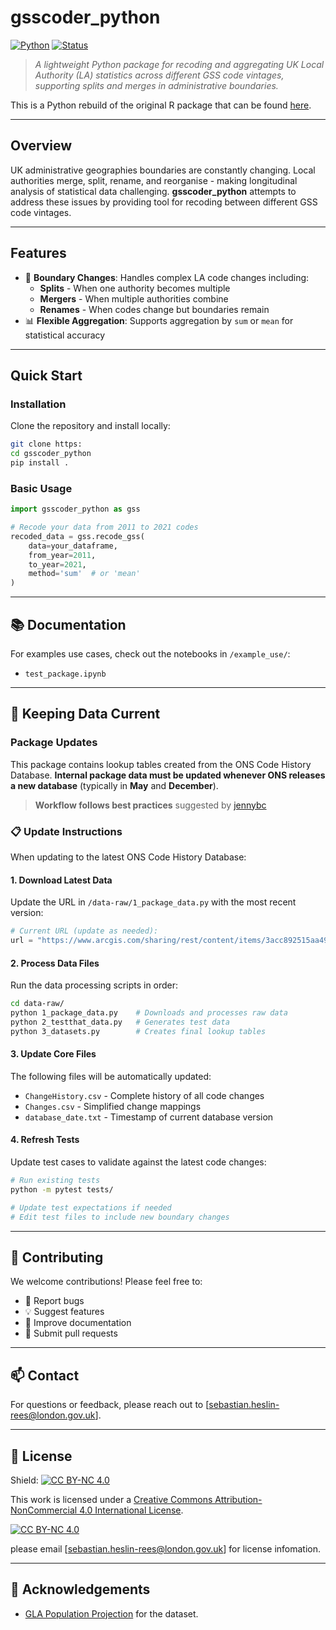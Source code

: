 # gsscoder_python

[![Python](https://img.shields.io/badge/python-3.8+-blue.svg)](https://www.python.org/downloads/)
[![Status](https://img.shields.io/badge/status-active-brightgreen.svg)]()

> *A lightweight Python package for recoding and aggregating UK Local Authority (LA) statistics across different GSS code vintages, supporting splits and merges in administrative boundaries.*

This is a Python rebuild of the original R package that can be found [here](https://github.com/Greater-London-Authority/gsscoder/tree/main).

---

##  Overview

UK administrative geographies boundaries are constantly changing. Local authorities merge, split, rename, and reorganise - making longitudinal analysis of statistical data challenging. **gsscoder_python** attempts to address these issues by providing tool for recoding between different GSS code vintages.

---

##  Features

- 🔀 **Boundary Changes**: Handles complex LA code changes including:
  - **Splits** - When one authority becomes multiple
  - **Mergers** - When multiple authorities combine
  - **Renames** - When codes change but boundaries remain
- 📊 **Flexible Aggregation**: Supports aggregation by `sum` or `mean` for statistical accuracy


---

##  Quick Start

### Installation

Clone the repository and install locally:

```bash
git clone https:
cd gsscoder_python
pip install .
```

### Basic Usage

```python
import gsscoder_python as gss

# Recode your data from 2011 to 2021 codes
recoded_data = gss.recode_gss(
    data=your_dataframe,
    from_year=2011,
    to_year=2021,
    method='sum'  # or 'mean'
)
```

---

## 📚 Documentation

For examples use cases, check out the notebooks in `/example_use/`:
- `test_package.ipynb` 

---

## 🔄 Keeping Data Current

### Package Updates

This package contains lookup tables created from the ONS Code History Database. **Internal package data must be updated whenever ONS releases a new database** (typically in **May** and **December**).

>  **Workflow follows best practices** suggested by [jennybc](https://github.com/r-lib/usethis/issues/1091)

### 📋 Update Instructions

When updating to the latest ONS Code History Database:

#### 1. **Download Latest Data**
Update the URL in `/data-raw/1_package_data.py` with the most recent version:

```python
# Current URL (update as needed):
url = "https://www.arcgis.com/sharing/rest/content/items/3acc892515aa49a8885c2deb734ebd3d/data"
```

#### 2. **Process Data Files**

Run the data processing scripts in order:

```bash
cd data-raw/
python 1_package_data.py    # Downloads and processes raw data
python 2_testthat_data.py   # Generates test data
python 3_datasets.py        # Creates final lookup tables
```

#### 3. **Update Core Files**

The following files will be automatically updated:
- `ChangeHistory.csv` - Complete history of all code changes
- `Changes.csv` - Simplified change mappings  
- `database_date.txt` - Timestamp of current database version

#### 4. **Refresh Tests**

Update test cases to validate against the latest code changes:

```bash
# Run existing tests
python -m pytest tests/

# Update test expectations if needed
# Edit test files to include new boundary changes
```

---

## 🤝 Contributing

We welcome contributions! Please feel free to:
- 🐛 Report bugs
- 💡 Suggest features  
- 📝 Improve documentation
- 🔧 Submit pull requests

---


## 📫 Contact

For questions or feedback, please reach out to [sebastian.heslin-rees@london.gov.uk].

---

## 📄 License
Shield: [![CC BY-NC 4.0][cc-by-nc-shield]][cc-by-nc]

This work is licensed under a
[Creative Commons Attribution-NonCommercial 4.0 International License][cc-by-nc].

[![CC BY-NC 4.0][cc-by-nc-image]][cc-by-nc]

[cc-by-nc]: https://creativecommons.org/licenses/by-nc/4.0/
[cc-by-nc-image]: https://licensebuttons.net/l/by-nc/4.0/88x31.png
[cc-by-nc-shield]: https://img.shields.io/badge/License-CC%20BY--NC%204.0-lightgrey.svg

please email [sebastian.heslin-rees@london.gov.uk] for license infomation.

---

## 📄 Acknowledgements

- [GLA Population Projection]([https://www.gla.gov.uk](https://www.london.gov.uk/)) for the dataset.
